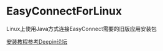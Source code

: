# EasyConnectForLinux
Linux上使用Java方式连接EasyConnect需要的旧版应用安装包

[安装教程参考Deepin论坛](https://bbs.deepin.org/forum.php?mod=viewthread&tid=169682&page=1#pid523270)
